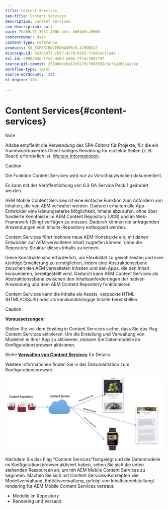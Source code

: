 ```yaml
---
title: Content Services
seo-title: Content Services
description: Content Services
seo-description: null
uuid: 7bd09c91-3931-400b-bdfc-b064b9ca9668
contentOwner: User
content-type: reference
products: SG_EXPERIENCEMANAGER/6.4/MOBILE
discoiquuid: 6a7e5472-cb57-4c78-b183-7c6dcac11a4e
exl-id: e900d93e-f7cd-4a0d-a866-7fc6c7882797
source-git-commit: 251000ec9a67e5175c708d558c3c71a2061a1c9e
workflow-type: tm+mt
source-wordcount: '301'
ht-degree: 11%

---
```


# Content Services{#content-services}

>[!NOTE]
>
>Adobe empfiehlt die Verwendung des SPA-Editors für Projekte, für die ein frameworkbasiertes Client-seitiges Rendering für einzelne Seiten (z. B. React) erforderlich ist. [Weitere Informationen](/help/sites-developing/spa-overview.md)

>[!CAUTION]
>
>Die Funktion Content Services wird nur zu Vorschauzwecken dokumentiert.
>
>Es kann mit der Veröffentlichung von 6.3 GA Service Pack 1 geändert werden.

AEM Mobile Content Services ist eine einfache Funktion zum Anfordern von Inhalten, die von AEM verwaltet werden. Dadurch erhalten alle App-Entwickler eine leistungsstarke Möglichkeit, Inhalte abzurufen, ohne über fundierte Kenntnisse im AEM Content Repository (JCR) und im Web-Framework (Sling) verfügen zu müssen. Dadurch können die anfragenden Anwendungen vom Inhalts-Repository entkoppelt werden.

Content Services führt mehrere neue AEM-Konstrukte ein, mit denen Entwickler auf AEM verwalteten Inhalt zugreifen können, ohne die Repository-Struktur dieses Inhalts zu kennen.

Diese Konstrukte sind erforderlich, um Flexibilität zu gewährleisten und eine künftige Erweiterung zu ermöglichen, indem eine Abstraktionsebene zwischen den AEM verwalteten Inhalten und den Apps, die den Inhalt konsumieren, bereitgestellt wird. Dadurch kann AEM Content Services als Abstraktionsebene zwischen den Inhaltsanforderungen der nativen Anwendung und dem AEM Content Repository funktionieren.

Content Services kann die Inhalte als Assets, verpackte HTML (HTML/CSS/JS) oder als kanalunabhängige Inhalte bereitstellen.

>[!CAUTION]
>
>**Voraussetzungen:**
>
>Stellen Sie vor dem Einstieg in Content Services sicher, dass Sie das Flag Content Services aktivieren. Um die Erstellung und Verwaltung von Modellen in Ihrer App zu aktivieren, müssen Sie Datenmodelle im Konfigurationsbrowser aktivieren.
>
>Siehe **[Verwalten von Content Services](/help/mobile/developing-content-services.md)** für Details.
>
>Weitere Informationen finden Sie in der Dokumentation zum [](/help/sites-administering/configurations.md)Konfigurationsbrowser.

![chlimage_1-143](assets/chlimage_1-143.png)

Nachdem Sie das Flag &quot;Content Services&quot;festgelegt und die Datenmodelle im Konfigurationsbrowser aktiviert haben, sehen Sie sich die unten stehenden Ressourcen an, um mit AEM Mobile Content Services zu beginnen. Machen Sie sich mit Content Services-Konzepten wie Modellverwaltung, Entitätsverwaltung, gefolgt von Inhaltsbereitstellung/-rendering für AEM Mobile Content Services vertraut.

* Modelle im Repository
* Rendering und Versand
